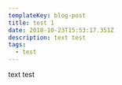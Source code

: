 ```yaml
---
templateKey: blog-post
title: test 1
date: 2018-10-23T15:53:17.351Z
description: text test
tags:
  - test
---
```

text test
